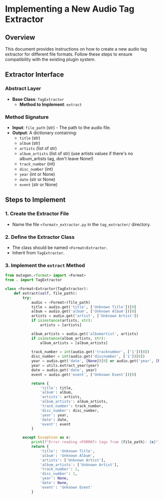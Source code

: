 # Implementing a New Audio Tag Extractor

## Overview

This document provides instructions on how to create a new audio tag extractor for different file formats. Follow these steps to ensure compatibility with the existing plugin system.

## Extractor Interface

### Abstract Layer

- **Base Class**: `TagExtractor`
  - **Method to Implement**: `extract`

### Method Signature

- **Input**: `file_path` (str) - The path to the audio file.
- **Output**: A dictionary containing:
  - `title` (str)
  - `album` (str)
  - `artists` (list of str)
  - `album_artists` (list of str) (use artists values if there's no album_artists tag, don't leave None!)
  - `track_number` (int)
  - `disc_number` (int)
  - `year` (int or None)
  - `date` (str or None)
  - `event` (str or None)

## Steps to Implement

### 1. Create the Extractor File

- Name the file `<format>_extractor.py` in the `tag_extracter/` directory.

### 2. Define the Extractor Class

- The class should be named `<Format>Extractor`.
- Inherit from `TagExtractor`.

### 3. Implement the `extract` Method

```python
from mutagen.<format> import <Format>
from . import TagExtractor

class <Format>Extractor(TagExtractor):
    def extract(self, file_path):
        try:
            audio = <Format>(file_path)
            title = audio.get('title', ['Unknown Title'])[0]
            album = audio.get('album', ['Unknown Album'])[0]
            artists = audio.get('artist', ['Unknown Artist'])
            if isinstance(artists, str):
                artists = [artists]

            album_artists = audio.get('albumartist', artists)
            if isinstance(album_artists, str):
                album_artists = [album_artists]
            
            track_number = int(audio.get('tracknumber', ['1'])[0])
            disc_number = int(audio.get('discnumber', ['1'])[0])
            year = audio.get('date', [None])[0] or audio.get('year', [None])[0]
            year = utils.extract_year(year)
            date = audio.get('date', year)
            event = audio.get('event', ['Unknown Event'])[0]

            return {
                'title': title,
                'album': album,
                'artists': artists,
                'album_artists': album_artists,
                'track_number': track_number,
                'disc_number': disc_number,
                'year': year,
                'date': date,
                'event': event
            }

        except Exception as e:
            print(f"Error reading <FORMAT> tags from {file_path}: {e}")
            return {
                'title': 'Unknown Title',
                'album': 'Unknown Album',
                'artists': ['Unknown Artist'],
                'album_artists': ['Unknown Artist'],
                'track_number': 1,
                'disc_number': 1,
                'year': None,
                'date': None,
                'event': 'Unknown Event'
            }
```
